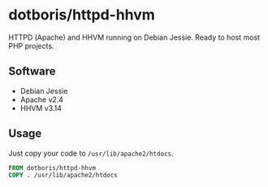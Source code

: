 dotboris/httpd-hhvm
===================

HTTPD (Apache) and HHVM running on Debian Jessie. Ready to host most PHP
projects.

Software
--------

- Debian Jessie
- Apache v2.4
- HHVM v3.14

Usage
-----

Just copy your code to `/usr/lib/apache2/htdocs`.

```dockerfile
FROM dotboris/httpd-hhvm
COPY . /usr/lib/apache2/htdocs
```
